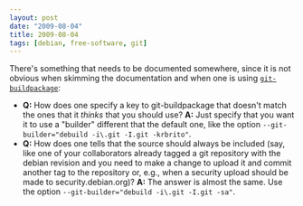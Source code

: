 ```yaml
---
layout: post
date: "2009-08-04"
title: 2009-08-04
tags: [debian, free-software, git]
---
```

There's something that needs to be documented somewhere, since it
is not obvious when skimming the documentation and when one is
using
[`git-buildpackage`](http://packages.debian.org/git-buildpackage):

* **Q:** How does one specify a key to git-buildpackage that
  doesn't match the ones that it *thinks* that you should use?
  **A:** Just specify that you want it to use a "builder" different
  that the default one, like the option
  `--git-builder="debuild -i\.git -I.git -krbrito"`.
* **Q:** How does one tells that the source should always be
  included (say, like one of your collaborators already tagged a git
  repository with the debian revision and you need to make a change
  to upload it and commit another tag to the repository or, e.g.,
  when a security upload should be made to security.debian.org)?
  **A:** The answer is almost the same. Use the option
  `--git-builder="debuild -i\.git -I.git -sa"`.



